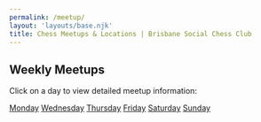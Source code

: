 ```yaml
---
permalink: /meetup/
layout: 'layouts/base.njk'
title: Chess Meetups & Locations | Brisbane Social Chess Club
---
```


<section class="px-4 max-w-3xl">
  <!-- Heading -->
  <h2 class="text-center text-xl md:text-2xl font-semibold text-indigo-200 mb-3">
    Weekly Meetups
  </h2>
  <!-- Description -->
  <p class="text-center text-white text-base md:text-lg mb-8">
    Click on a day to view detailed meetup information:
  </p>
  <!-- Button group -->
  <div class="flex flex-col md:flex-row flex-wrap gap-3 mt-4 w-full max-w-lg justify-center">
    <a href="{{ '/meetup/monday/' | url }}" class="px-6 py-3 bg-indigo-900 hover:bg-indigo-400 rounded-full font-bold shadow-md">Monday</a>
    <!-- <a href="{{ '/meetup/tuesday/' | url }}" class="px-6 py-3 bg-indigo-900 hover:bg-indigo-400 rounded-full font-bold shadow-md">Tuesday</a> -->
    <a href="{{ '/meetup/wednesday/' | url }}" class="px-6 py-3 bg-indigo-900 hover:bg-indigo-400 rounded-full font-bold shadow-md">Wednesday</a>
    <a href="{{ '/meetup/thursday/' | url }}" class="px-6 py-3 bg-indigo-900 hover:bg-indigo-400 rounded-full font-bold shadow-md">Thursday</a>
    <a href="{{ '/meetup/friday/' | url }}" class="px-6 py-3 bg-indigo-900 hover:bg-indigo-400 rounded-full font-bold shadow-md">Friday</a>
    <a href="{{ '/meetup/saturday/' | url }}" class="px-6 py-3 bg-indigo-900 hover:bg-indigo-400 rounded-full font-bold shadow-md">Saturday</a>
    <a href="{{ '/meetup/sunday/' | url }}" class="px-6 py-3 bg-indigo-900 hover:bg-indigo-400 rounded-full font-bold shadow-md">Sunday</a>
  </div>
</section>
